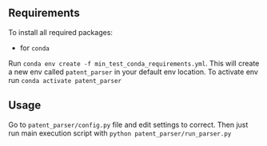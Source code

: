 ## Requirements

To install all required packages:
- for `conda`

Run `conda env create -f min_test_conda_requirements.yml`. This will create a new env called `patent_parser` in your default env location. To activate env run `conda activate patent_parser`

## Usage

Go to `patent_parser/config.py` file and edit settings to correct. Then just run main execution script with `python patent_parser/run_parser.py  `
